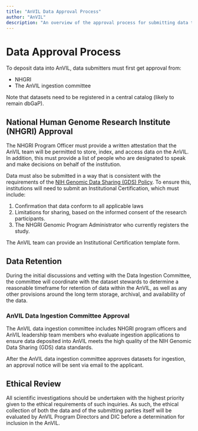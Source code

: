 ```yaml
---
title: "AnVIL Data Approval Process"
author: "AnVIL"
description: "An overview of the approval process for submitting data to AnVIL."
---
```


# Data Approval Process

To deposit data into AnVIL, data submitters must first get approval from:
- NHGRI
- The AnVIL ingestion committee

Note that datasets need to be registered in a central catalog (likely to remain dbGaP).

## National Human Genome Research Institute (NHGRI) Approval

The NHGRI Program Officer must provide a written attestation that the AnVIL team will be permitted to store, index, and access data on the AnVIL. In addition, this must provide a list of people who are designated to speak and make decisions on behalf of the institution.

Data must also be submitted in a way that is consistent with the requirements of the [NIH Genomic Data Sharing (GDS) Policy](https://www.genome.gov/about-nhgri/Policies-Guidance/Genomic-Data-Sharing). To ensure this, institutions will need to submit an Institutional Certification, which must include:

1. Confirmation  that data conform to all applicable laws
2. Limitations for sharing, based on the informed consent of the research participants.
3. The NHGRI Genomic Program Administrator who currently registers the study.

The AnVIL team can provide an Institutional Certification template form.

## Data Retention

During the initial discussions and vetting with the Data Ingestion Committee, the committee will coordinate with the dataset stewards to determine a reasonable timeframe for retention of data within the AnVIL, as well as any other provisions around the long term storage, archival, and availability of the data.

### AnVIL Data Ingestion Committee Approval

The AnVIL data ingestion committee includes NHGRI program officers and AnVIL leadership team members who evaluate ingestion applications to ensure data deposited into AnVIL meets the high quality of the  NIH Genomic Data Sharing (GDS) data standards.

After the AnVIL data ingestion committee approves datasets for ingestion, an approval notice will be sent via email to the applicant.

## Ethical Review

All scientific investigations should be undertaken with the highest priority given to the ethical requirements of such inquiries. As such, the ethical collection of both the data and of the submitting parties itself will be evaluated by AnVIL Program Directors and DIC before a determination for inclusion in the AnVIL. 
